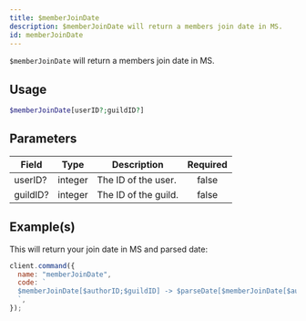 ```yaml
---
title: $memberJoinDate
description: $memberJoinDate will return a members join date in MS.
id: memberJoinDate
---
```


`$memberJoinDate` will return a members join date in MS.

## Usage

```php
$memberJoinDate[userID?;guildID?]
```

## Parameters

| Field    | Type    | Description          | Required |
| -------- | ------- | -------------------- | :------: |
| userID?  | integer | The ID of the user.  |  false   |
| guildID? | integer | The ID of the guild. |  false   |

## Example(s)

This will return your join date in MS and parsed date:

```javascript
client.command({
  name: "memberJoinDate",
  code: `
  $memberJoinDate[$authorID;$guildID] -> $parseDate[$memberJoinDate[$authorID;$guildID]]
  `,
});
```
